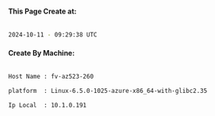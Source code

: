 
   
#### This Page Create at:

```bash

2024-10-11 - 09:29:38 UTC

```

#### Create By Machine:

```bash

Host Name : fv-az523-260

platform  : Linux-6.5.0-1025-azure-x86_64-with-glibc2.35

Ip Local  : 10.1.0.191

```

